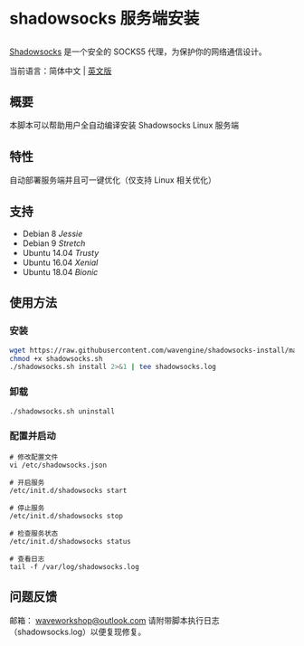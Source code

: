 # shadowsocks 服务端安装

## 

[Shadowsocks](https://shadowsocks.org) 是一个安全的 SOCKS5 代理，为保护你的网络通信设计。

当前语言：简体中文 | [英文版](/README.md)


## 概要

本脚本可以帮助用户全自动编译安装 Shadowsocks Linux 服务端

## 特性

自动部署服务端并且可一键优化（仅支持 Linux 相关优化）

## 支持

* Debian 8 *Jessie*
* Debian 9 *Stretch*
* Ubuntu 14.04 *Trusty*
* Ubuntu 16.04 *Xenial*
* Ubuntu 18.04 *Bionic*

## 使用方法

### 安装
```bash
wget https://raw.githubusercontent.com/wavengine/shadowsocks-install/master/shadowsocks.sh
chmod +x shadowsocks.sh
./shadowsocks.sh install 2>&1 | tee shadowsocks.log
```

### 卸载

```bash
./shadowsocks.sh uninstall
```

### 配置并启动
```
# 修改配置文件
vi /etc/shadowsocks.json

# 开启服务
/etc/init.d/shadowsocks start

# 停止服务
/etc/init.d/shadowsocks stop

# 检查服务状态
/etc/init.d/shadowsocks status

# 查看日志
tail -f /var/log/shadowsocks.log
```

## 问题反馈

邮箱： waveworkshop@outlook.com
请附带脚本执行日志（shadowsocks.log）以便复现修复。

